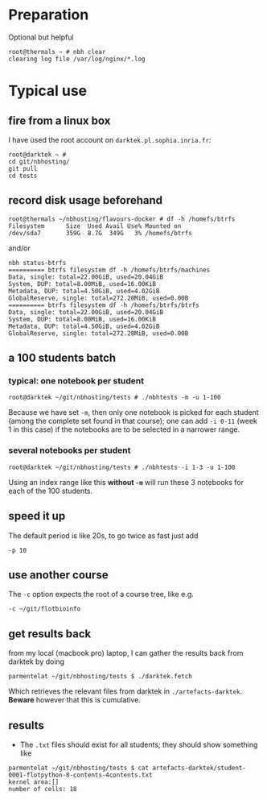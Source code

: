 # Preparation

Optional but helpful

```
root@thermals ~ # nbh clear
clearing log file /var/log/nginx/*.log
```

# Typical use

## fire from a linux box

I have used the root account on `darktek.pl.sophia.inria.fr`:

```
root@darktek ~ # 
cd git/nbhosting/
git pull
cd tests
```

## record disk usage beforehand
```
root@thermals ~/nbhosting/flavours-docker # df -h /homefs/btrfs
Filesystem      Size  Used Avail Use% Mounted on
/dev/sda7       359G  8.7G  349G   3% /homefs/btrfs
```

and/or

```
nbh status-btrfs
========== btrfs filesystem df -h /homefs/btrfs/machines
Data, single: total=22.00GiB, used=20.04GiB
System, DUP: total=8.00MiB, used=16.00KiB
Metadata, DUP: total=4.50GiB, used=4.02GiB
GlobalReserve, single: total=272.28MiB, used=0.00B
========== btrfs filesystem df -h /homefs/btrfs/btrfs
Data, single: total=22.00GiB, used=20.04GiB
System, DUP: total=8.00MiB, used=16.00KiB
Metadata, DUP: total=4.50GiB, used=4.02GiB
GlobalReserve, single: total=272.28MiB, used=0.00B
```

## a 100 students batch

### typical: one notebook per student

```
root@darktek ~/git/nbhosting/tests # ./nbhtests -m -u 1-100 
```

Because we have set `-m`, then only one notebook is picked for each student (among the complete set found in that course); one can add `-i 0-11` (week 1 in this case) if the notebooks are to be selected in a narrower range.

### several notebooks per student

```
root@darktek ~/git/nbhosting/tests # ./nbhtests -i 1-3 -u 1-100 
```

Using an index range like this **without `-m`** will run these 3 notebooks for each of the 100 students.

## speed it up

The default period is like 20s, to go twice as fast just add

    -p 10

## use another course

The `-c` option expects the root of a course tree, like e.g.

    -c ~/git/flotbioinfo

## get results back

from my local (macbook pro) laptop, I can gather the results back from darktek by doing

```
parmentelat ~/git/nbhosting/tests $ ./darktek.fetch
```

Which retrieves the relevant files from darktek in `./artefacts-darktek`. 
**Beware** however that this is cumulative.

## results

* The `.txt` files should exist for all students; they should show something like

```
parmentelat ~/git/nbhosting/tests $ cat artefacts-darktek/student-0001-flotpython-8-contents-4contents.txt
kernel area:[]
number of cells: 18
```
